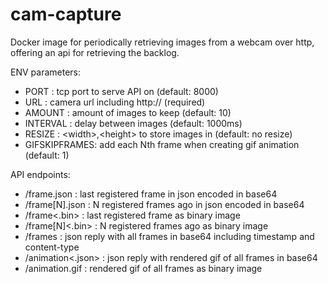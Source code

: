 # cam-capture

Docker image for periodically retrieving images from a webcam over http, offering an api for retrieving the backlog.

ENV parameters:

- PORT :     tcp port to serve API on (default: 8000)
- URL :      camera url including http:// (required)
- AMOUNT :   amount of images to keep (default: 10)
- INTERVAL : delay between images (default: 1000ms)
- RESIZE :  \<width\>,\<height\> to store images in (default: no resize)
- GIFSKIPFRAMES: add each Nth frame when creating gif animation (default: 1)

API endpoints:
- /frame.json       : last registered frame in json encoded in base64
- /frame[N].json    : N registered frames ago in json encoded in base64
- /frame<.bin>      : last registered frame as binary image
- /frame[N]<.bin>   : N registered frames ago as binary image
- /frames           : json reply with all frames in base64 including timestamp and content-type
- /animation<.json> : json reply with rendered gif of all frames in base64
- /animation.gif    : rendered gif of all frames as binary image
